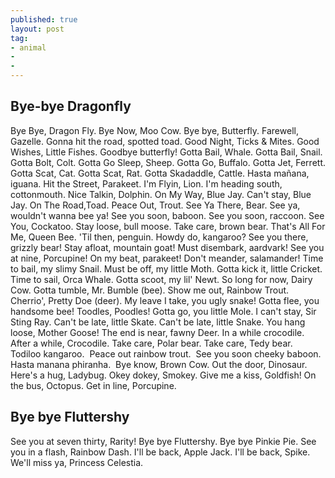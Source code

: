 ```yaml
---
published: true
layout: post
tag:
- animal
-
-
---
```

## Bye-bye Dragonfly

Bye Bye, Dragon Fly.
Bye Now, Moo Cow.
Bye bye, Butterfly.
Farewell, Gazelle.
Gonna hit the road, spotted toad.
Good Night, Ticks & Mites.
Good Wishes, Little Fishes.
Goodbye butterfly!
Gotta Bail, Whale.
Gotta Bail, Snail.
Gotta Bolt, Colt.
Gotta Go Sleep, Sheep.
Gotta Go, Buffalo.
Gotta Jet, Ferrett.
Gotta Scat, Cat.
Gotta Scat, Rat.
Gotta Skadaddle, Cattle.
Hasta mañana, iguana.
Hit the Street, Parakeet.
I'm Flyin, Lion.
I'm heading south, cottonmouth.
Nice Talkin, Dolphin.
On My Way, Blue Jay.
Can't stay, Blue Jay.
On The Road,Toad.
Peace Out, Trout.
See Ya There, Bear.
See ya, wouldn't wanna bee ya!
See you soon, baboon.
See you soon, raccoon.
See You, Cockatoo.
Stay loose, bull moose.
Take care, brown bear.
That's All For Me, Queen Bee.
'Til then, penguin.
Howdy do, kangaroo?
See you there, grizzly bear!
Stay afloat, mountain goat!
Must disembark, aardvark!
See you at nine, Porcupine!
On my beat, parakeet!
Don't meander, salamander!
Time to bail, my slimy Snail.
Must be off, my little Moth.
Gotta kick it, little Cricket.
Time to sail, Orca Whale.
Gotta scoot, my lil' Newt.
So long for now, Dairy Cow.
Gotta tumble, Mr. Bumble (bee).
Show me out, Rainbow Trout.
Cherrio', Pretty Doe (deer).
My leave I take, you ugly snake!
Gotta flee, you handsome bee!
Toodles, Poodles!
Gotta go, you little Mole.
I can't stay, Sir Sting Ray.
Can't be late, little Skate.
Can't be late, little Snake.
You hang loose, Mother Goose!
The end is near, fawny Deer.
In a while crocodile. 
After a while, Crocodile.
Take care, Polar bear.
Take care, Tedy bear.
Todiloo kangaroo. 
Peace out rainbow trout. 
See you soon cheeky baboon.
Hasta manana phiranha. 
Bye know, Brown Cow.
Out the door, Dinosaur.
Here's a hug, Ladybug.
Okey dokey, Smokey.
Give me a kiss, Goldfish!
On the bus, Octopus.
Get in line, Porcupine.



## Bye bye Fluttershy
See you at seven thirty, Rarity!
Bye bye Fluttershy.
Bye bye Pinkie Pie.
See you in a flash, Rainbow Dash.
I'll be back, Apple Jack.
I'll be back, Spike.
We'll miss ya, Princess Celestia.
